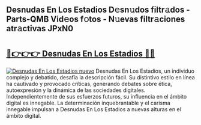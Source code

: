 ## Desnudas En Los Estadios D𝚎sn𝚞dos filtr𝚊dos - Parts-QMB Vid𝚎os f𝚘tos - N𝚞evas filtr𝚊ciones atr𝚊ctivas JPxN0

# <h2><a href="http://mbb56qk.tromn.icu/?c=Desnudas+En+Los+Estadios">🔗👉👉👉 Desnudas En Los Estadios 🔗🔗</a></h2>

[![Desnudas En Los Estadios nuevo](https://i.imgur.com/pEAQMta.gif)](http://mbb56qk.tromn.icu/?c=Desnudas+En+Los+Estadios)
Desnudas En Los Estadios, un individuo complejo y debatido, desafía la descripción fácil. Su distintivo estilo en línea ha cautivado y provocado críticas, generando debates sobre ética, autoexpresión y la dinámica de las sociedades digitales. Independientemente de sus esfuerzos futuros, su influencia en el ámbito digital es innegable. La determinación inquebrantable y el carisma innegable impulsan a Desnudas En Los Estadios a nuevas alturas en el ámbito digital.
